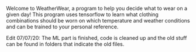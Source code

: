Welcome to WeatherWear, a program to help you decide what to wear on a given day! This program uses tensorflow to learn what clothing combinations should be worn on which temperature and weather conditions and can be trained to your personal reference. 

Edit 07/07/20: The ML part is finished, code is cleaned up and the old stuff can be found in folders that indicate the old files.
